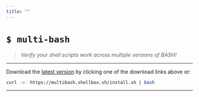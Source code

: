 ```yaml
---
title: ""
---
```


# `$ multi-bash`

> _Verify your shell scripts work across multiple versions of BASH!_

---

Download the [latest version](https://github.com/shellbox-sh/multi-bash/archive/v1.0.1.tar.gz) by clicking one of the download links above or:

```sh
curl -o- https://multibash.shellbox.sh/install.sh | bash
```

---

